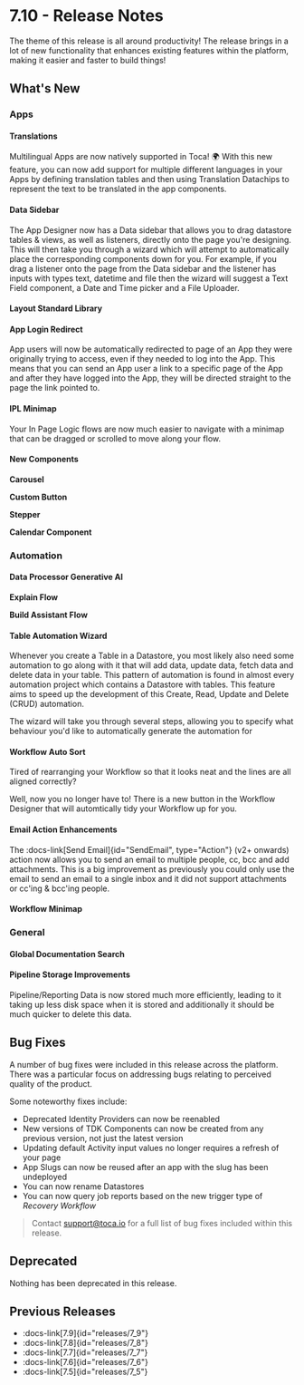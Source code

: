 # 7.10 - Release Notes

The theme of this release is all around productivity! The release brings in a lot of new functionality that enhances existing features within the platform, making it easier and faster to build things!

## What's New

### Apps

#### Translations

Multilingual Apps are now natively supported in Toca! 🌍
With this new feature, you can now add support for multiple different languages in your Apps by defining translation tables and then using Translation Datachips to represent the text to be translated in the app components.

#### Data Sidebar

The App Designer now has a Data sidebar that allows you to drag datastore tables & views, as well as listeners, directly onto the page you're designing. This will then take you through a wizard which will attempt to automatically place the corresponding components down for you. For example, if you drag a listener onto the page from the Data sidebar and the listener has inputs with types text, datetime and file then the wizard will suggest a Text Field component, a Date and Time picker and a File Uploader.

#### Layout Standard Library

#### App Login Redirect

App users will now be automatically redirected to page of an App they were originally trying to access, even if they needed to log into the App. This means that you can send an App user a link to a specific page of the App and after they have logged into the App, they will be directed straight to the page the link pointed to.

#### IPL Minimap

Your In Page Logic flows are now much easier to navigate with a minimap that can be dragged or scrolled to move along your flow.

#### New Components

**Carousel**

**Custom Button**

**Stepper**

**Calendar Component**

### Automation

#### Data Processor Generative AI

**Explain Flow**

**Build Assistant Flow**

#### Table Automation Wizard

Whenever you create a Table in a Datastore, you most likely also need some automation to go along with it that will add data, update data, fetch data and delete data in your table. This pattern of automation is found in almost every automation project which contains a Datastore with tables. This feature aims to speed up the development of this Create, Read, Update and Delete (CRUD) automation.

The wizard will take you through several steps, allowing you to specify what behaviour you'd like to automatically generate the automation for

#### Workflow Auto Sort

Tired of rearranging your Workflow so that it looks neat and the lines are all aligned correctly?

Well, now you no longer have to! There is a new button in the Workflow Designer that will automtically tidy your Workflow up for you.

#### Email Action Enhancements

The :docs-link[Send Email]{id="SendEmail", type="Action"} (v2+ onwards) action now allows you to send an email to multiple people, cc, bcc and add attachments. This is a big improvement as previously you could only use the email to send an email to a single inbox and it did not support attachments or cc'ing & bcc'ing people.

#### Workflow Minimap

### General

#### Global Documentation Search

#### Pipeline Storage Improvements

Pipeline/Reporting Data is now stored much more efficiently, leading to it taking up less disk space when it is stored and additionally it should be much quicker to delete this data.

## Bug Fixes

A number of bug fixes were included in this release across the platform.
There was a particular focus on addressing bugs relating to perceived quality of the product.

Some noteworthy fixes include:
- Deprecated Identity Providers can now be reenabled
- New versions of TDK Components can now be created from any previous version, not just the latest version
- Updating default Activity input values no longer requires a refresh of your page
- App Slugs can now be reused after an app with the slug has been undeployed
- You can now rename Datastores
- You can now query job reports based on the new trigger type of _Recovery Workflow_

> Contact <support@toca.io> for a full list of bug fixes included within this release.

## Deprecated

Nothing has been deprecated in this release.

## Previous Releases

- :docs-link[7.9]{id="releases/7_9"}
- :docs-link[7.8]{id="releases/7_8"}
- :docs-link[7.7]{id="releases/7_7"}
- :docs-link[7.6]{id="releases/7_6"}
- :docs-link[7.5]{id="releases/7_5"}
